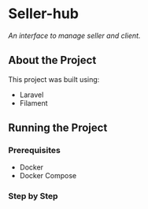 # Seller-hub

_An interface to manage seller and client._

## About the Project

This project was built using:

- Laravel
- Filament

## Running the Project

### Prerequisites

- Docker
- Docker Compose

### Step by Step